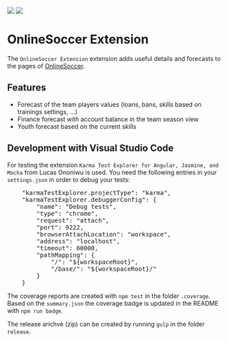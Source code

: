 ![](https://img.shields.io/badge/Coverage-83%25-83A603.svg?style=flat&logoColor=black&color=green&prefix=$coverage$)
![](https://img.shields.io/badge/style-eslint-green)

# OnlineSoccer Extension

The `OnlineSoccer Extension` extension adds useful details and forecasts to the pages of [OnlineSoccer](https://os.ongapo.com).

## Features

- Forecast of the team players values (loans, bans, skills based on trainings settings, ...)
- Finance forecast with account balance in the team season view
- Youth forecast based on the current skills


## Development with Visual Studio Code

For testing the extension `Karma Test Explorer for Angular, Jasmine, and Mocha` from Lucas Ononiwu is used. You need the following entries in your `settings.json` in order to debug your tests:
<pre>
	"karmaTestExplorer.projectType": "karma",
	"karmaTestExplorer.debuggerConfig": {
		"name": "Debug tests",
		"type": "chrome",
		"request": "attach",
		"port": 9222,
		"browserAttachLocation": "workspace",
		"address": "localhost",
		"timeout": 60000,
		"pathMapping": {
			"/": "${workspaceRoot}",
			"/base/": "${workspaceRoot}/"
		}
	}
</pre>
The coverage reports are created with `npm test` in the folder `.coverage`. Based on the `summary.json` the coverage badge is updated in the README with `npm run badge`.

The release arichve (zip) can be created by running `gulp` in the folder `release`.
